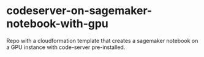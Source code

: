 # codeserver-on-sagemaker-notebook-with-gpu
Repo with a cloudformation template that creates a sagemaker notebook on a GPU instance with code-server pre-installed.
